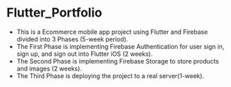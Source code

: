 # Flutter_Portfolio
* This is a Ecommerce mobile app project using Flutter and Firebase divided into 3 Phases (5-week period).
* The First Phase is implementing Firebase Authentication for user sign in, sign up, and sign out into Flutter iOS (2 weeks).
* The Second Phase is implementing Firebase Storage to store products and images (2 weeks).
* The Third Phase is deploying the project to a real server(1-week).
